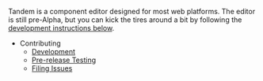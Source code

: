 Tandem is a component editor designed for most web platforms. The editor is still pre-Alpha, but you can kick the tires around a bit by following the [development instructions below](#development).

- Contributing
  - [Development](./docs/contributing/development.md)
  - [Pre-release Testing](./docs/contributing/pre-release-testing.md)
  - [Filing Issues](./docs/contributing/issues.md)
